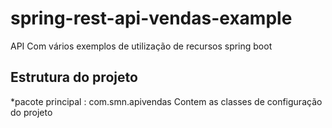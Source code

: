 # spring-rest-api-vendas-example
API Com vários exemplos de utilização de recursos spring boot

## Estrutura do projeto
*pacote principal : com.smn.apivendas
Contem as classes de configuração do projeto

